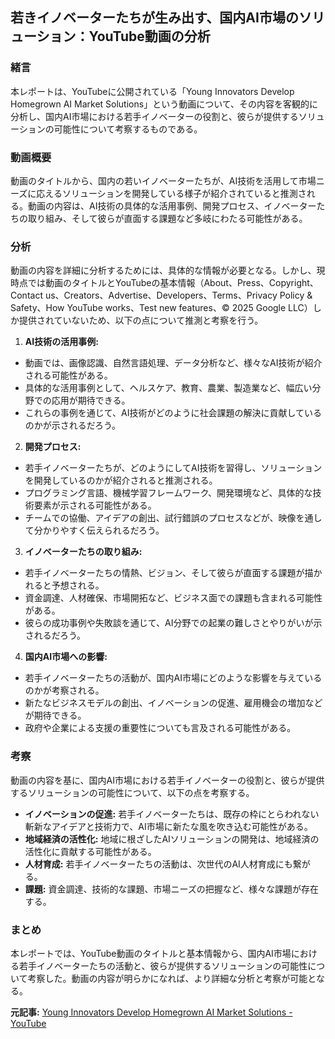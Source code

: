 ## 若きイノベーターたちが生み出す、国内AI市場のソリューション：YouTube動画の分析

### 緒言

本レポートは、YouTubeに公開されている「Young Innovators Develop Homegrown AI Market Solutions」という動画について、その内容を客観的に分析し、国内AI市場における若手イノベーターの役割と、彼らが提供するソリューションの可能性について考察するものである。

### 動画概要

動画のタイトルから、国内の若いイノベーターたちが、AI技術を活用して市場ニーズに応えるソリューションを開発している様子が紹介されていると推測される。動画の内容は、AI技術の具体的な活用事例、開発プロセス、イノベーターたちの取り組み、そして彼らが直面する課題など多岐にわたる可能性がある。

### 分析

動画の内容を詳細に分析するためには、具体的な情報が必要となる。しかし、現時点では動画のタイトルとYouTubeの基本情報（About、Press、Copyright、Contact us、Creators、Advertise、Developers、Terms、Privacy Policy & Safety、How YouTube works、Test new features、© 2025 Google LLC）しか提供されていないため、以下の点について推測と考察を行う。

1. **AI技術の活用事例:**
 * 動画では、画像認識、自然言語処理、データ分析など、様々なAI技術が紹介される可能性がある。
 * 具体的な活用事例として、ヘルスケア、教育、農業、製造業など、幅広い分野での応用が期待できる。
 * これらの事例を通じて、AI技術がどのように社会課題の解決に貢献しているのかが示されるだろう。

2. **開発プロセス:**
 * 若手イノベーターたちが、どのようにしてAI技術を習得し、ソリューションを開発しているのかが紹介されると推測される。
 * プログラミング言語、機械学習フレームワーク、開発環境など、具体的な技術要素が示される可能性がある。
 * チームでの協働、アイデアの創出、試行錯誤のプロセスなどが、映像を通して分かりやすく伝えられるだろう。

3. **イノベーターたちの取り組み:**
 * 若手イノベーターたちの情熱、ビジョン、そして彼らが直面する課題が描かれると予想される。
 * 資金調達、人材確保、市場開拓など、ビジネス面での課題も含まれる可能性がある。
 * 彼らの成功事例や失敗談を通じて、AI分野での起業の難しさとやりがいが示されるだろう。

4. **国内AI市場への影響:**
 * 若手イノベーターたちの活動が、国内AI市場にどのような影響を与えているのかが考察される。
 * 新たなビジネスモデルの創出、イノベーションの促進、雇用機会の増加などが期待できる。
 * 政府や企業による支援の重要性についても言及される可能性がある。

### 考察

動画の内容を基に、国内AI市場における若手イノベーターの役割と、彼らが提供するソリューションの可能性について、以下の点を考察する。

* **イノベーションの促進:** 若手イノベーターたちは、既存の枠にとらわれない斬新なアイデアと技術力で、AI市場に新たな風を吹き込む可能性がある。
* **地域経済の活性化:** 地域に根ざしたAIソリューションの開発は、地域経済の活性化に貢献する可能性がある。
* **人材育成:** 若手イノベーターたちの活動は、次世代のAI人材育成にも繋がる。
* **課題:** 資金調達、技術的な課題、市場ニーズの把握など、様々な課題が存在する。

### まとめ

本レポートでは、YouTube動画のタイトルと基本情報から、国内AI市場における若手イノベーターたちの活動と、彼らが提供するソリューションの可能性について考察した。動画の内容が明らかになれば、より詳細な分析と考察が可能となる。



**元記事:** [Young Innovators Develop Homegrown AI Market Solutions - YouTube](https://www.youtube.com/watch?v=JmoWV6YZacs)